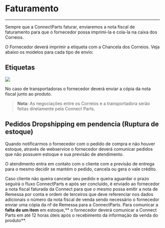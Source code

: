 # Faturamento

---

Sempre que a ConnectParts faturar, enviaremos a nota fiscal de faturamento para que o fornecedor possa imprimi-la e cola-la na caixa dos Correios.

O Fornecedor deverá imprimir a etiqueta com a Chancela dos Correios. Veja abaixo os modelos para cada tipo de envio:


## Etiquetas

![](http://developers.connectparts.com.br/imagens/imagemCorreiosChancela.png)

No caso de transportadoras o fornecedor deverá enviar a cópia da nota fiscal junto ao produto.

> **Nota**: As negociações entre os Correios e a transportadora serão feitas diretamente pela Connect Parts.


## Pedidos Dropshipping em pendencia (Ruptura de estoque)

Quando notificarmos o fornecedor com o pedido de compra e não houver estoque, através de webservice o fornecedor deverá comunicar pedidos que não possuem estoque e sua previsão de atendimento.

O atendimento entra em contato com o cliente com a previsão de entrega para o mesmo decidir se mantém o pedido, cancela ou gera o vale crédito.

Caso cliente não queira cancelar seu pedido e queira aguardar o prazo seguirá o fluxo ConnectParts e após ser concluído, é enviado ao fornecedor a nota fiscal faturada da Connect para que o mesmo possa emitir a nota de Remessa por conta e ordem de terceiros que deve referenciar nos dados adicionais o número da nota fiscal de venda sendo necessário o fornecedor enviar uma cópia da nf de Remessa para a ConnectParts. Para comunicar a **falta de um item** em estoque,** o fornecedor deverá comunicar a Connect Parts em até 12 horas úteis após o recebimento da informação da venda do produto**.
